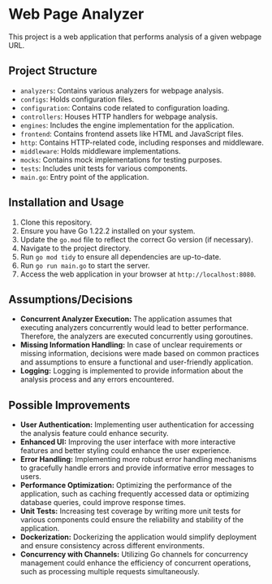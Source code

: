 # Web Page Analyzer

This project is a web application that performs analysis of a given webpage URL.

## Project Structure

- `analyzers`: Contains various analyzers for webpage analysis.
- `configs`: Holds configuration files.
- `configuration`: Contains code related to configuration loading.
- `controllers`: Houses HTTP handlers for webpage analysis.
- `engines`: Includes the engine implementation for the application.
- `frontend`: Contains frontend assets like HTML and JavaScript files.
- `http`: Contains HTTP-related code, including responses and middleware.
- `middleware`: Holds middleware implementations.
- `mocks`: Contains mock implementations for testing purposes.
- `tests`: Includes unit tests for various components.
- `main.go`: Entry point of the application.

## Installation and Usage

1. Clone this repository.
2. Ensure you have Go 1.22.2 installed on your system.
3. Update the `go.mod` file to reflect the correct Go version (if necessary).
4. Navigate to the project directory.
5. Run `go mod tidy` to ensure all dependencies are up-to-date.
6. Run `go run main.go` to start the server.
7. Access the web application in your browser at `http://localhost:8080`.

## Assumptions/Decisions

- **Concurrent Analyzer Execution:** The application assumes that executing analyzers concurrently would lead to better performance. Therefore, the analyzers are executed concurrently using goroutines.
- **Missing Information Handling:** In case of unclear requirements or missing information, decisions were made based on common practices and assumptions to ensure a functional and user-friendly application.
- **Logging:** Logging is implemented to provide information about the analysis process and any errors encountered.

## Possible Improvements

- **User Authentication:** Implementing user authentication for accessing the analysis feature could enhance security.
- **Enhanced UI:** Improving the user interface with more interactive features and better styling could enhance the user experience.
- **Error Handling:** Implementing more robust error handling mechanisms to gracefully handle errors and provide informative error messages to users.
- **Performance Optimization:** Optimizing the performance of the application, such as caching frequently accessed data or optimizing database queries, could improve response times.
- **Unit Tests:** Increasing test coverage by writing more unit tests for various components could ensure the reliability and stability of the application.
- **Dockerization:** Dockerizing the application would simplify deployment and ensure consistency across different environments.
- **Concurrency with Channels:** Utilizing Go channels for concurrency management could enhance the efficiency of concurrent operations, such as processing multiple requests simultaneously.
